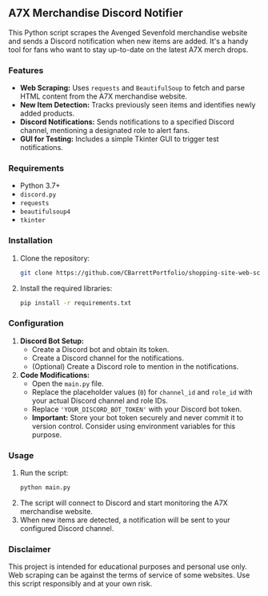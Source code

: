 ## A7X Merchandise Discord Notifier

This Python script scrapes the Avenged Sevenfold merchandise website and sends a Discord notification when new items are added. It's a handy tool for fans who want to stay up-to-date on the latest A7X merch drops.

### Features

- **Web Scraping:** Uses `requests` and `BeautifulSoup` to fetch and parse HTML content from the A7X merchandise website.
- **New Item Detection:** Tracks previously seen items and identifies newly added products.
- **Discord Notifications:** Sends notifications to a specified Discord channel, mentioning a designated role to alert fans.
- **GUI for Testing:** Includes a simple Tkinter GUI to trigger test notifications. 

### Requirements

- Python 3.7+
- `discord.py`
- `requests`
- `beautifulsoup4`
- `tkinter`

### Installation

1. Clone the repository:
   ```bash
   git clone https://github.com/CBarrettPortfolio/shopping-site-web-scraper
   ```
2. Install the required libraries:
   ```bash
   pip install -r requirements.txt
   ```

### Configuration

1. **Discord Bot Setup:**
   - Create a Discord bot and obtain its token.
   - Create a Discord channel for the notifications.
   - (Optional) Create a Discord role to mention in the notifications.
2. **Code Modifications:**
   - Open the `main.py` file.
   - Replace the placeholder values (`0`) for `channel_id` and `role_id` with your actual Discord channel and role IDs.
   - Replace `'YOUR_DISCORD_BOT_TOKEN'` with your Discord bot token.
   - **Important:** Store your bot token securely and never commit it to version control. Consider using environment variables for this purpose.

### Usage

1. Run the script:
   ```bash
   python main.py
   ```
2. The script will connect to Discord and start monitoring the A7X merchandise website.
3. When new items are detected, a notification will be sent to your configured Discord channel.

### Disclaimer

This project is intended for educational purposes and personal use only. Web scraping can be against the terms of service of some websites. Use this script responsibly and at your own risk.
